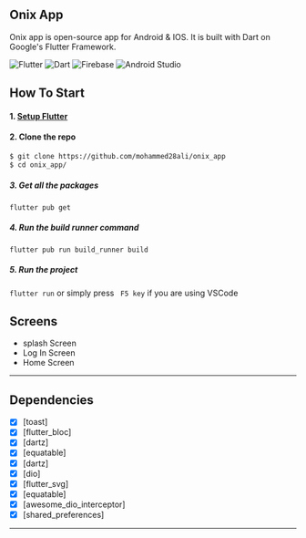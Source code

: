 ## Onix App<br>


Onix app is open-source  app for Android & IOS. It is built with Dart on Google's Flutter Framework.

![Flutter](https://img.shields.io/badge/Flutter-%2302569B.svg?style=for-the-badge&logo=Flutter&logoColor=white)
![Dart](https://img.shields.io/badge/Dart-0175C2?style=for-the-badge&logo=dart&logoColor=white)
![Firebase](https://img.shields.io/badge/Firebase-039BE5?style=for-the-badge&logo=Firebase&logoColor=white)
![Android Studio](https://img.shields.io/badge/Android%20Studio-3DDC84.svg?style=for-the-badge&logo=android-studio&logoColor=white)



## How To Start
#### 1. [Setup Flutter](https://flutter.io/setup/)

#### 2. Clone the repo

```sh
$ git clone https://github.com/mohammed28ali/onix_app
$ cd onix_app/
```

##### 3. Get all the packages

`flutter pub get`

##### 4. Run the build runner command

`flutter pub run build_runner build `

##### 5. Run the project

`flutter run` or simply press ` F5 key` if you are using VSCode

## Screens

-   splash Screen
-   Log In Screen
-   Home Screen
--------------------------------
## Dependencies
- [x] [toast]
- [x] [flutter_bloc]
- [x] [dartz]
- [x] [equatable]
- [x] [dartz]
- [x] [dio]
- [x] [flutter_svg]
- [x] [equatable]
- [x] [awesome_dio_interceptor]
- [x] [shared_preferences]
--------------------------











